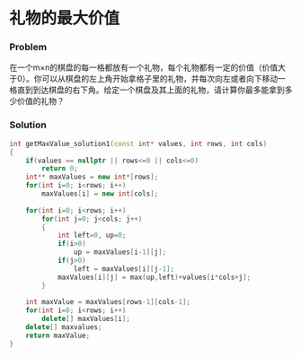 # 礼物的最大价值

### Problem

在一个m×n的棋盘的每一格都放有一个礼物，每个礼物都有一定的价值（价值大于0）。你可以从棋盘的左上角开始拿格子里的礼物，并每次向左或者向下移动一格直到到达棋盘的右下角。给定一个棋盘及其上面的礼物，请计算你最多能拿到多少价值的礼物？

### Solution

```c++
int getMaxValue_solution1(const int* values, int rows, int cols)
{
    if(values == nullptr || rows<=0 || cols<=0)
        return 0;
    int** maxValues = new int*[rows];
    for(int i=0; i<rows; i++)
        maxValues[i] = new int[cols];
    
    for(int i=0; i<rows; i++)
        for(int j=0; j<cols; j++)
        {
            int left=0, up=0;
            if(i>0)
                up = maxValues[i-1][j];
            if(j>0)
                left = maxValues[i][j-1];
            maxValues[i][j] = max(up,left)+values[i*cols+j];
        }
    
    int maxValue = maxValues[rows-1][cols-1];
    for(int i=0; i<rows; i++)
        delete[] maxValues[i];
    delete[] maxvalues;
    return maxValue;
}
```





